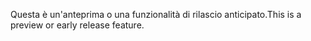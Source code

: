 <span data-ttu-id="80bb8-101">Questa è un'anteprima o una funzionalità di rilascio anticipato.</span><span class="sxs-lookup"><span data-stu-id="80bb8-101">This is a preview or early release feature.</span></span>